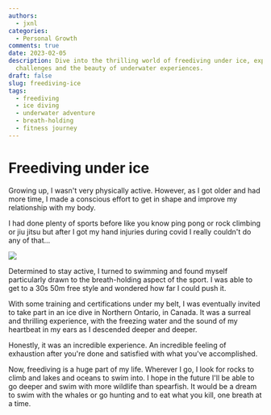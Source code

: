 ```yaml
---
authors:
  - jxnl
categories:
  - Personal Growth
comments: true
date: 2023-02-05
description: Dive into the thrilling world of freediving under ice, exploring physical
  challenges and the beauty of underwater experiences.
draft: false
slug: freediving-ice
tags:
  - freediving
  - ice diving
  - underwater adventure
  - breath-holding
  - fitness journey
---
```


# Freediving under ice

Growing up, I wasn't very physically active. However, as I got older and had more time, I made a conscious effort to get in shape and improve my relationship with my body.

I had done plenty of sports before like you know ping pong or rock climbing or jiu jitsu but after I got my hand injuries during covid I really couldn't do any of that...

<!-- more -->

![](./img/ice.jpeg)

Determined to stay active, I turned to swimming and found myself particularly drawn to the breath-holding aspect of the sport. I was able to get to a 30s 50m free style and wondered how far I could push it.

With some training and certifications under my belt, I was eventually invited to take part in an ice dive in Northern Ontario, in Canada. It was a surreal and thrilling experience, with the freezing water and the sound of my heartbeat in my ears as I descended deeper and deeper.

Honestly, it was an incredible experience. An incredible feeling of exhaustion after you're done and satisfied with what you've accomplished.

Now, freediving is a huge part of my life. Wherever I go, I look for rocks to climb and lakes and oceans to swim into. I hope in the future I'll be able to go deeper and swim with more wildlife than spearfish. It would be a dream to swim with the whales or go hunting and to eat what you kill, one breath at a time.
